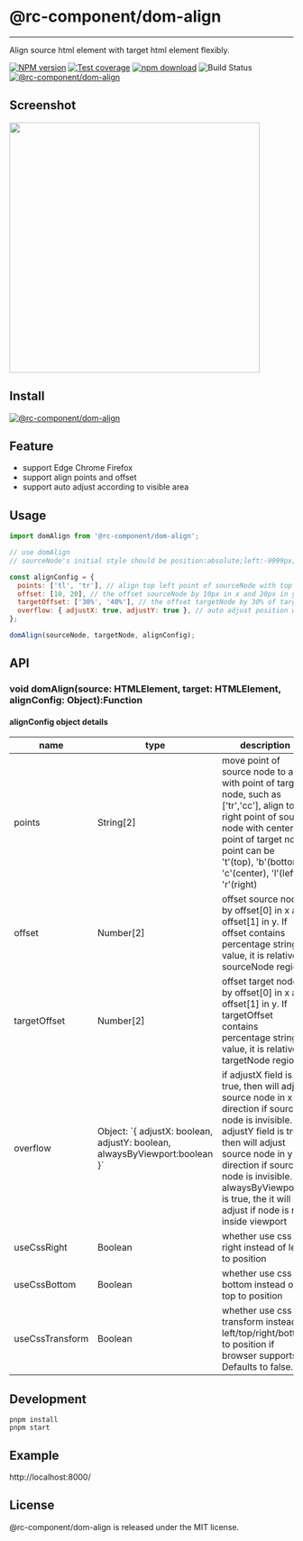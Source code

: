 # @rc-component/dom-align

---

Align source html element with target html element flexibly.

[![NPM version][npm-image]][npm-url] [![Test coverage][coveralls-image]][coveralls-url] [![npm download][download-image]][download-url] ![Build Status](https://github.com/react-component/dom-align/actions/workflows/ci.yml/badge.svg) [![@rc-component/dom-align](https://img.shields.io/endpoint?url=https://cloud.cypress.io/badge/simple/bfy1u3&style=flat&logo=cypress)](https://cloud.cypress.io/projects/bfy1u3/runs)

[npm-image]: http://img.shields.io/npm/v/@rc-component/dom-align.svg?style=flat-square
[npm-url]: http://npmjs.org/package/@rc-component/dom-align
[coveralls-image]: https://img.shields.io/coveralls/react-component/dom-align.svg?style=flat-square
[coveralls-url]: https://coveralls.io/r/react-component/dom-align?branch=main
[node-image]: https://img.shields.io/badge/node.js-%3E=_0.10-green.svg?style=flat-square
[node-url]: http://nodejs.org/download/
[download-image]: https://img.shields.io/npm/dm/@rc-component/dom-align.svg?style=flat-square
[download-url]: https://npmjs.org/package/@rc-component/dom-align

## Screenshot

<img height=444 src="http://gtms02.alicdn.com/tps/i2/TB1XIp2HXXXXXajaXXXgJfr8XXX-548-888.png">

## Install

[![@rc-component/dom-align](https://nodei.co/npm/@rc-component/dom-align.png)](https://npmjs.org/package/@rc-component/dom-align)

## Feature

- support Edge Chrome Firefox
- support align points and offset
- support auto adjust according to visible area

## Usage

```js
import domAlign from '@rc-component/dom-align';

// use domAlign
// sourceNode's initial style should be position:absolute;left:-9999px;top:-9999px;

const alignConfig = {
  points: ['tl', 'tr'], // align top left point of sourceNode with top right point of targetNode
  offset: [10, 20], // the offset sourceNode by 10px in x and 20px in y,
  targetOffset: ['30%', '40%'], // the offset targetNode by 30% of targetNode width in x and 40% of targetNode height in y,
  overflow: { adjustX: true, adjustY: true }, // auto adjust position when sourceNode is overflowed
};

domAlign(sourceNode, targetNode, alignConfig);
```

## API

### void domAlign(source: HTMLElement, target: HTMLElement, alignConfig: Object):Function

#### alignConfig object details

<table class="table table-bordered table-striped">
    <thead>
    <tr>
        <th style="width: 100px;">name</th>
        <th style="width: 50px;">type</th>
        <th>description</th>
    </tr>
    </thead>
    <tbody>
      <tr>
          <td>points</td>
          <td>String[2]</td>
          <td>move point of source node to align with point of target node, such as ['tr','cc'],
          align top right point of source node with center point of target node.
          point can be 't'(top), 'b'(bottom), 'c'(center), 'l'(left), 'r'(right)
      </td>
      </tr>
      <tr>
          <td>offset</td>
          <td>Number[2]</td>
          <td>offset source node by offset[0] in x and offset[1] in y. 
          If offset contains percentage string value, it is relative to sourceNode region.</td>
      </tr>
      <tr>
          <td>targetOffset</td>
          <td>Number[2]</td>
          <td>offset target node by offset[0] in x and offset[1] in y. 
          If targetOffset contains percentage string value, it is relative to targetNode region.</td>
      </tr>
      <tr>
          <td>overflow</td>
          <td>Object: `{ adjustX: boolean, adjustY: boolean, alwaysByViewport:boolean }`</td>
          <td>
          if adjustX field is true, then will adjust source node in x direction if source node is invisible.
          if adjustY field is true, then will adjust source node in y direction if source node is invisible.
          if alwaysByViewport is true, the it will adjust if node is not inside viewport
          </td>
      </tr>
      <tr>
          <td>useCssRight</td>
          <td>Boolean</td>
          <td>whether use css right instead of left to position</td>
      </tr>
      <tr>
          <td>useCssBottom</td>
          <td>Boolean</td>
          <td>whether use css bottom instead of top to position</td>
      </tr>
      <tr>
          <td>useCssTransform</td>
          <td>Boolean</td>
          <td>whether use css transform instead of left/top/right/bottom to position if browser supports.
          Defaults to false.</td>
      </tr>
    </tbody>
</table>

## Development

```
pnpm install
pnpm start
```

## Example

http://localhost:8000/

## License

@rc-component/dom-align is released under the MIT license.
